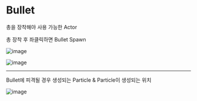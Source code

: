 # Bullet

총을 장착해야 사용 가능한 Actor

총 장착 후 좌클릭하면 Bullet Spawn

![image](https://github.com/HanYooTae/Unreal-Game-Project1/assets/41534351/cb08c029-9784-4efc-ad58-1f36b61a5101)

![image](https://github.com/HanYooTae/Unreal-Game-Project1/assets/41534351/58138aa9-5642-43e5-b0dc-a858c2445209)

-----

Bullet에 피격될 경우 생성되는 Particle & Particle이 생성되는 위치

![image](https://github.com/HanYooTae/Unreal-Game-Project1/assets/41534351/eba52b3f-51ce-4966-b99a-13c35544ad78)

